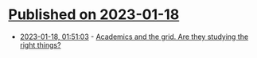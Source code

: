 # [Published on 2023-01-18](index.md)

* [2023-01-18, 01:51:03](https://news.ycombinator.com/item?id=34422429) - [Academics and the grid. Are they studying the right things?](https://judithcurry.com/2023/01/09/academics-and-the-grid-part-ii-are-they-studying-the-right-things/)
